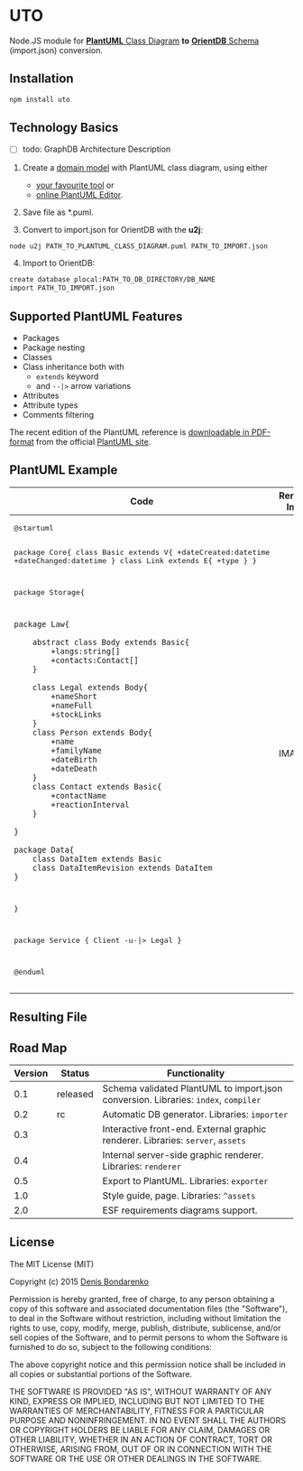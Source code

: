 # UTO

Node.JS module for [**PlantUML** Class Diagram](http://plantuml.sourceforge.net/classes.html) **to** [**OrientDB** Schema](http://orientdb.com/docs/last/Schema.html) (import.json) conversion.

## Installation

```sh
npm install uto
```

## Technology Basics

- [ ] todo: GraphDB Architecture Description 

1) Create a [domain model](http://www.uml-diagrams.org/class-diagrams-overview.html#domain-model-diagram) with PlantUML class diagram, using either  
	* [your favourite tool](http://plantuml.sourceforge.net/running.html) or
	* [online PlantUML Editor](http://itms.pro/).

2) Save file as *.puml.

3) Convert to import.json for OrientDB with the **u2j**:

```sh
node u2j PATH_TO_PLANTUML_CLASS_DIAGRAM.puml PATH_TO_IMPORT.json
```

4) Import to OrientDB:

```sh
create database plocal:PATH_TO_DB_DIRECTORY/DB_NAME
import PATH_TO_IMPORT.json
```

## Supported PlantUML Features

* Packages
* Package nesting
* Classes
* Class inheritance both with
	* ```extends``` keyword
	* and ```--|>``` arrow variations
* Attributes
* Attribute types
* Comments filtering

The recent edition of the PlantUML reference is [downloadable in PDF-format](http://plantuml.sourceforge.net/PlantUML_Language_Reference_Guide.pdf) from the official [PlantUML site](http://plantuml.sourceforge.net).

## PlantUML Example

<table>
	<thead>
		<tr>
			<th>Code</th>
			<th>Rendered Image</th>
		</tr>
	</thead>
	<tbody>
		<tr>
			<td>
				<pre lang="java">
@startuml

package Core{
	class Basic extends V{
		+dateCreated:datetime
		+dateChanged:datetime
	}
	class	Link extends E{
		+type
	}
}

package Storage{

	package Law{

		abstract class Body extends Basic{
			+langs:string[]
			+contacts:Contact[]
		}

		class Legal extends Body{
			+nameShort
			+nameFull
			+stockLinks
		}
		class Person extends Body{
			+name
			+familyName
			+dateBirth
			+dateDeath
		}
		class Contact extends Basic{
			+contactName
			+reactionInterval
		}

	}

	package Data{
		class DataItem extends Basic
		class DataItemRevision extends DataItem
	}

}

package Service {
	Client -u-|> Legal
}

@enduml
				</pre>
			</td>
			<td> IMAGE </td>
		</tr>
	</tbody>
</table>

## Resulting File

## Road Map
|Version  |Status     |Functionality |
|---      |---        |---           |
|0.1      |released   |Schema validated PlantUML to import.json conversion. Libraries: ```index```, ```compiler``` |
|0.2      |rc         |Automatic DB generator. Libraries: ```importer``` |
|0.3      |           |Interactive front-end. External graphic renderer. Libraries: ```server```, ```assets``` |
|0.4      |           |Internal server-side graphic renderer. Libraries: ```renderer``` |
|0.5      |           |Export to PlantUML. Libraries: ```exporter``` |
|1.0      |           |Style guide, page. Libraries: ```^assets```|
|2.0      |           |ESF requirements diagrams support.|

## License

The MIT License (MIT)

Copyright (c) 2015 [Denis Bondarenko](https://github.com/bondden)

Permission is hereby granted, free of charge, to any person obtaining a copy
of this software and associated documentation files (the "Software"), to deal
in the Software without restriction, including without limitation the rights
to use, copy, modify, merge, publish, distribute, sublicense, and/or sell
copies of the Software, and to permit persons to whom the Software is
furnished to do so, subject to the following conditions:

The above copyright notice and this permission notice shall be included in all
copies or substantial portions of the Software.

THE SOFTWARE IS PROVIDED "AS IS", WITHOUT WARRANTY OF ANY KIND, EXPRESS OR
IMPLIED, INCLUDING BUT NOT LIMITED TO THE WARRANTIES OF MERCHANTABILITY,
FITNESS FOR A PARTICULAR PURPOSE AND NONINFRINGEMENT. IN NO EVENT SHALL THE
AUTHORS OR COPYRIGHT HOLDERS BE LIABLE FOR ANY CLAIM, DAMAGES OR OTHER
LIABILITY, WHETHER IN AN ACTION OF CONTRACT, TORT OR OTHERWISE, ARISING FROM,
OUT OF OR IN CONNECTION WITH THE SOFTWARE OR THE USE OR OTHER DEALINGS IN THE
SOFTWARE.
